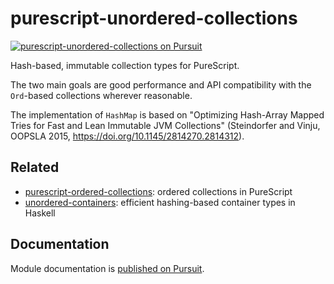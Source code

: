 # purescript-unordered-collections
<a href="https://pursuit.purescript.org/packages/purescript-unordered-collections">
  <img src="https://pursuit.purescript.org/packages/purescript-unordered-collections/badge"
       alt="purescript-unordered-collections on Pursuit">
  </img>
</a>

Hash-based, immutable collection types for PureScript.

The two main goals are good performance and API compatibility with the `Ord`-based collections wherever reasonable.

The implementation of `HashMap` is based on "Optimizing Hash-Array
Mapped Tries for Fast and Lean Immutable JVM Collections" (Steindorfer
and Vinju, OOPSLA 2015, https://doi.org/10.1145/2814270.2814312).

Related
-------

- [purescript-ordered-collections](https://github.com/purescript/purescript-ordered-collections): ordered collections in PureScript
- [unordered-containers](http://hackage.haskell.org/package/unordered-containers): efficient hashing-based container types in Haskell

Documentation
-------------

Module documentation is [published on Pursuit](https://pursuit.purescript.org/packages/purescript-unordered-collections).
